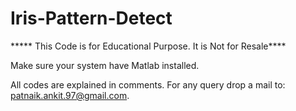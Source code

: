 # Iris-Pattern-Detect

*****  This Code is for Educational Purpose. It is Not for Resale****
 
Make sure your system have Matlab installed.

All codes are explained in comments.
For any query drop a mail to: patnaik.ankit.97@gmail.com.
